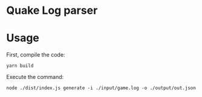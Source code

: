 # Quake Log parser

# Usage

First, compile the code:

`yarn build`

Execute the command:

`node ./dist/index.js generate -i ./input/game.log -o ./output/out.json`
